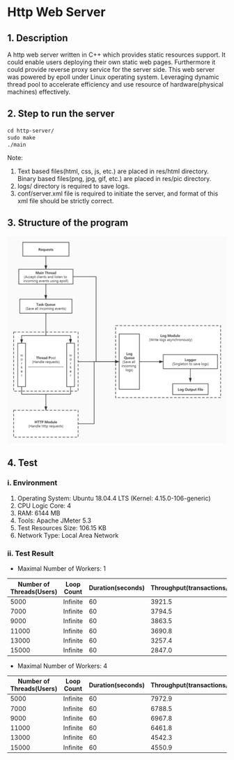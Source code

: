 # Http Web Server
## 1. Description
A http web server written in C++ which provides static resources support. It could enable users deploying their own static web pages. Furthermore it could provide reverse proxy service for the server side.
This web server was powered by epoll under Linux operating system. Leveraging dynamic thread pool to accelerate efficiency and use resource of hardware(physical machines) effectively.
## 2. Step to run the server
```
cd http-server/
sudo make
./main
```
Note:  
1. Text based files(html, css, js, etc.) are placed in res/html directory. Binary based files(png, jpg, gif, etc.) are placed in res/pic directory.  
2. logs/ directory is required to save logs.
3. conf/server.xml file is required to initiate the server, and format of this xml file should be strictly correct.
## 3. Structure of the program
![Structure Diagram](https://raw.githubusercontent.com/zheyuyang0515/Pic/master/structure.jpg)
## 4. Test
### i. Environment
1. Operating System: Ubuntu 18.04.4 LTS (Kernel: 4.15.0-106-generic)
2. CPU Logic Core: 4
3. RAM: 6144 MB
4. Tools: Apache JMeter 5.3
5. Test Resources Size: 106.15 KB
6. Network Type: Local Area Network
### ii. Test Result 
- Maximal Number of Workers: 1  

 |Number of Threads(Users)| Loop Count  | Duration(seconds) |  Throughput(transactions/second) |  Error(%) | Received(KB/Sec) | Sent(KB/Sec)    |
 |  ----                  | ----        |  ----             |              ----                |  ----     |     ----         |            ---- |
 | 5000                   | Infinite    |     60            |      3921.5                      |   0       |   4901.00        |  471.04         |
 | 7000                   | Infinite    |     60            |      3794.5                      |   0       |   4743.07        |  455.78         |
 | 9000                   | Infinite    |     60            |      3863.5                      |   0       |   4829.41        |  464.08         |
 | 11000                  | Infinite    |     60            |      3690.8                      |   0       |   4613.45        |  443.32         |
 | 13000                  | Infinite    |     60            |      3257.4                      |   0       |   4071.72        |  391.27         |
 | 15000                  | Infinite    |     60            |      2847.0                      |   17.80   |   4148.62        |  281.11         |

- Maximal Number of Workers: 4  

 |Number of Threads(Users)| Loop Count  | Duration(seconds) |  Throughput(transactions/second) |  Error(%) | Received(KB/Sec) | Sent(KB/Sec)    |
 |  ----                  | ----        |  ----             |              ----                |  ----     |     ----         |            ---- |
 | 5000                   | Infinite    |     60            |    7972.9                        |   0       |   9966.11        |   957.68        |
 | 7000                   | Infinite    |     60            |    6788.5                        |   0       |   8485.58        |   815.41        |
 | 9000                   | Infinite    |     60            |    6967.8                        |   0       |   8709.69        |   836.95        |
 | 11000                  | Infinite    |     60            |    6461.8                        |   0       |   8077.27        |   776.18        |
 | 13000                  | Infinite    |     60            |    4542.3                        |   0       |   5677.85        |   545.61        |
 | 15000                  | Infinite    |     60            |    4550.9                        |   19.93   |   6744.39        |   437.69        |


